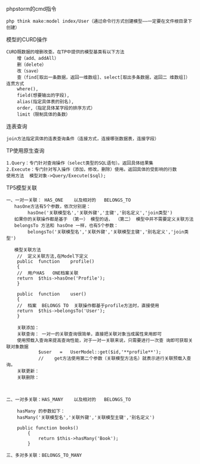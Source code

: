 phpstorm的cmd指令

    php think make:model index/User（通过命令行方式创建模型——一定要在文件根目录下创建）

    
模型的CURD操作
    
    CURD既数据的增删改查。在TP中提供的模型基类有以下方法
        增（add、addAll）
        删（delete）
        改（save）     
        查（find[取出一条数据，返回一维数组]、select[取出多条数据，返回二 维数组]）   
    连贯方式
        where(),
        field(想要输出的字段),
        alias(指定具体表的别名),
        order,（指定具体某字段的排序方式）
        limit（限制具体的条数） 
连表查询
    
    join方法指定具体的连表查询条件（连接方式，连接哪张数据表，连接字段）
    
TP使用原生查询

    1.Query：专门针对查询操作（select类型的SQL语句）。返回具体结果集
    2.Execute：专门针对写入操作（添加，修改，删除）使用。返回具体的受影响的行数
    使用方法  模型对象->Query/Execute($sql);
    
TP5模型关联
    
    一、一对一关联： HAS_ONE	以及相对的	BELONGS_TO 
       hasOne方法有5个参数，依次分别是：
            hasOne('关联模型名','关联外键','主键','别名定义','join类型')
       如果你的关联操作都是基于 （第一） 模型的话， （第二） 模型中并不需要定义关联方法
       belongsTo 方法和 hasOne 一样，也有5个参数：
            belongsTo('关联模型名','关联外键','关联模型主键','别名定义','join类型')
            
       模型关联方法 
        //	定义关联方法,在Model下定义
        public	function	profile()
        {
        //	用户HAS	ONE档案关联
        return	$this->hasOne('Profile');
        }
        
        public	function	user()
        {								
        //	档案	BELONGS	TO	关联操作都基于profile方法时，直接使用
        return	$this->belongsTo('User');				
        } 
        
        关联添加： 
        关联查询： 一对一的关联查询很简单，直接把关联对象当成属性来用即可
        使用预载入查询来提高查询性能，对于一对一关联来说，只需要进行一次查 询即可获取关联对象数据
            	$user	=	UserModel::get($id,'**profile**');
            	//    get方法使用第二个参数（关联模型方法名）就表示进行关联预载入查询。
        关联更新：
        关联删除：     
        
        

    二、一对多关联：HAS_MANY	以及相对的	BELONGS_TO 
    
        hasMany 的参数如下：
        hasMany('关联模型名','关联外键','关联模型主键','别名定义')
        
        public function books()
            {
                return $this->hasMany('Book');
            }
        
    三、多对多关联：BELONGS_TO_MANY

    
        
        
    
    
    